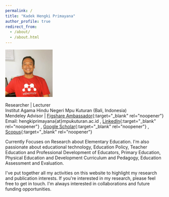 ```yaml
---
permalink: /
title: "Kadek Hengki Primayana"
author_profile: true
redirect_from: 
  - /about/
  - /about.html
---
```


<img src="/images/hengkipict.png" width="150">

Researcher | Lecturer <br>
Institut Agama Hindu Negeri Mpu Kuturan (Bali, Indonesia) <br>
Mendeley Advisor | [Figshare Ambassador](https://figshare.com/authors/Kadek_Hengki_Primayana/9263255){:target="_blank" rel="noopener"} <br>
Email: hengkiprimayana{at}mpukuturan.ac.id , [LinkedIn](https://www.linkedin.com/in/hengkiprimayana){:target="_blank" rel="noopener"} , [Google Scholar](https://scholar.google.co.id/citations?hl=en&user=c5w-oRIAAAAJ){:target="_blank" rel="noopener"} ,
[Scopus](https://www.scopus.com/authid/detail.uri?authorId=57219776192){:target="_blank" rel="noopener"} <br>

Currently Focuses on Research about Elementary Education. I'm also passionate about educational technology, Education Policy, Teacher Education and Professional Development of Educators, Primary Education, Physical Education and Development Curriculum and Pedagogy, Education Assessment and Evaluation. <br>

I've put together all my activities on this website to highlight my research and publication interests. If you're interested in my research, please feel free to get in touch. I'm always interested in collaborations and future funding opportunities.
